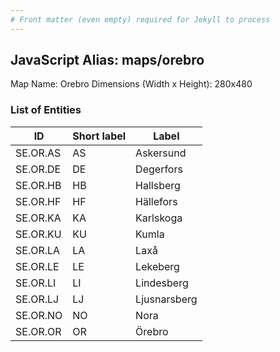 ```yaml
---
# Front matter (even empty) required for Jekyll to process
---
```


## JavaScript Alias: maps/orebro

Map Name: Orebro
Dimensions (Width x Height): 280x480





### List of Entities

ID | Short label | Label
---|---|---|
SE.OR.AS|AS|Askersund
SE.OR.DE|DE|Degerfors
SE.OR.HB|HB|Hallsberg
SE.OR.HF|HF|Hällefors
SE.OR.KA|KA|Karlskoga
SE.OR.KU|KU|Kumla
SE.OR.LA|LA|Laxå
SE.OR.LE|LE|Lekeberg
SE.OR.LI|LI|Lindesberg
SE.OR.LJ|LJ|Ljusnarsberg
SE.OR.NO|NO|Nora
SE.OR.OR|OR|Örebro

